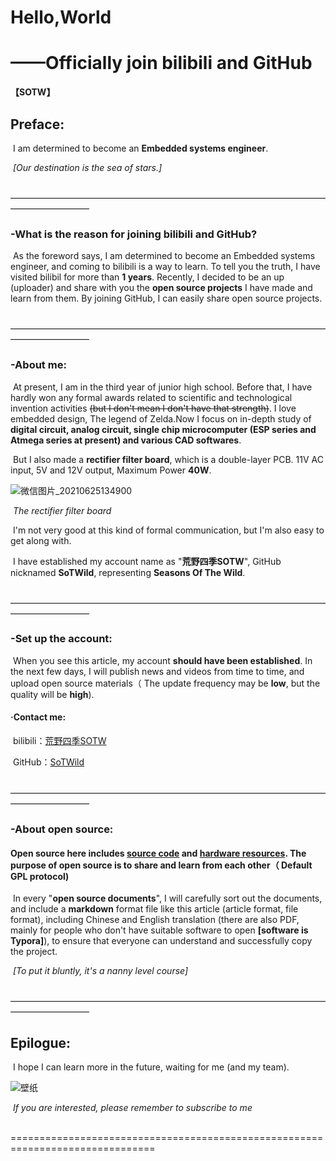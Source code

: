 # Hello,World

# ——Officially join bilibili and GitHub

**【SOTW】**

## Preface:

​		I am determined to become an **Embedded systems engineer**.

​																												    				*[Our destination is the sea of stars.]*

​		—————————————————————————————————————————————

### -What is the reason for joining bilibili and GitHub?

​		As the foreword says, I am determined to become an Embedded systems engineer, and coming to bilibili is a way to learn. To tell you the truth, I have visited bilibil for more than **1 years**. Recently, I decided to be an up (uploader) and share with you the **open source projects** I have made and learn from them. By joining GitHub, I can easily share open source projects.

​		—————————————————————————————————————————————

### -About me:

​		At present, I am in the third year of junior high school. Before that, I have hardly won any formal awards related to scientific and technological invention activities ~~(but I don't mean I don't have that strength)~~. I love embedded design, The legend of Zelda.Now I focus on in-depth study of **digital circuit, analog circuit, single chip microcomputer (ESP series and Atmega series at present) and various CAD softwares**.

​		But I also made a **rectifier filter board**, which is a double-layer PCB. 11V AC input, 5V and 12V output, Maximum Power **40W**.

![微信图片_20210625134900](C:\Users\86138\Pictures\wechat\微信图片_20210625134900.jpg)

​																		  *The rectifier filter board*

​		I'm not very good at this kind of formal communication, but I'm also easy to get along with.

​		I have established my account name as "**荒野四季SOTW**", GitHub nicknamed **SoTWild**, representing **Seasons Of The Wild**.

​		—————————————————————————————————————————————

### -Set up the account:

​		When you see this article, my account **should have been established**. In the next few days, I will publish news and videos from time to time, and upload open source materials（ The update frequency may be **low**, but the quality will be **high**).

#### ·Contact me:

​		bilibili：[荒野四季SOTW](https://space.bilibili.com/482469487?from=search&seid=10332984889603231435)

​		GitHub：[SoTWild](https://github.com/SoTWild)

​		—————————————————————————————————————————————

### -About open source:

#### **Open source here includes <u>source code</u> and <u>hardware resources</u>. The purpose of open source is to share and learn from each other（ Default GPL protocol)**

​		In every "**open source documents**", I will carefully sort out the documents, and include a **markdown** format file like this article (article format, file format), including Chinese and English translation (there are also PDF, mainly for people who don't have suitable software to open **[software is Typora]**), to ensure that everyone can understand and successfully copy the project.

​		*[To put it bluntly, it's a nanny level course]*

​		—————————————————————————————————————————————

## Epilogue:

​		I hope I can learn more in the future, waiting for me (and my team).

![壁纸](D:\项目汇总\正式项目\Hello,World\壁纸.jpg)

​											*If you are interested, please remember to subscribe to me*

​		===============================================================================